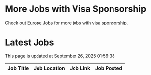 # More Jobs with Visa Sponsorship

Check out [Europe Jobs](https://github.com/sureshparimi/europejobs#latest-jobs) for more jobs with visa sponsorship.

# Latest Jobs

This page is updated at September 26, 2025 01:56:38

| Job Title | Job Location | Job Link | Job Posted |
| --- | --- | --- | --- |

